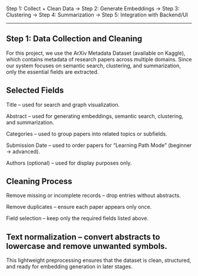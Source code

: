 Step 1: Collect + Clean Data → Step 2: Generate Embeddings → Step 3: Clustering → Step 4: Summarization → Step 5: Integration with Backend/UI

------------------------------------------


Step 1: Data Collection and Cleaning
------------------------------------------

For this project, we use the ArXiv Metadata Dataset (available on Kaggle), which contains metadata of research papers across multiple domains. Since our system focuses on semantic search, clustering, and summarization, only the essential fields are extracted.

Selected Fields
------------------------------------------

Title – used for search and graph visualization.

Abstract – used for generating embeddings, semantic search, clustering, and summarization.

Categories – used to group papers into related topics or subfields.

Submission Date – used to order papers for “Learning Path Mode” (beginner → advanced).

Authors (optional) – used for display purposes only.

Cleaning Process
--------------------------------------------

Remove missing or incomplete records – drop entries without abstracts.

Remove duplicates – ensure each paper appears only once.

Field selection – keep only the required fields listed above.

Text normalization – convert abstracts to lowercase and remove unwanted symbols.
----------

This lightweight preprocessing ensures that the dataset is clean, structured, and ready for embedding generation in later stages.
